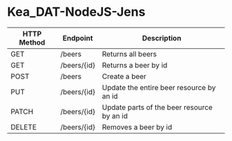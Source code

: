 # Kea_DAT-NodeJS-Jens


| HTTP Method |Endpoint | Description |
| ------ | --- | ----------- |
| GET    | /beers | Returns all beers |
| GET    | /beers/{id} | Returns a beer by id |
| POST    | /beers | Create a beer |
| PUT    | /beers/{id} | Update the entire beer resource by an id |
| PATCH    | /beers/{id}| Update parts of the beer resource by an id |
| DELETE    | /beers/{id} | Removes a beer by id |
